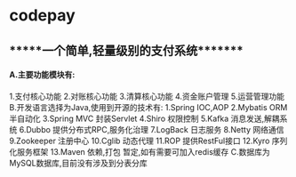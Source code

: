 # codepay
<h2>*****一个简单,轻量级别的支付系统*******</h2>
<h4>A.主要功能模块有:</h4>
	</h5>1.支付核心功能</h5>
	2.对账核心功能
	3.清算核心功能
	4.资金账户管理
	5.运营管理功能
B.开发语言选择为Java,使用到开源的技术有:
     1.Spring             IOC,AOP
     2.Mybatis          ORM半自动化
     3.Spring MVC   封装Servlet
     4.Shiro                权限控制
     5.Kafka               消息发送,解耦系统
     6.Dubbo              提供分布式RPC,服务化治理
     7.LogBack          日志服务
     8.Netty                网络通信
     9.Zookeeper      注册中心
     10.Cglib               动态代理
     11.ROP                 提供RestFul接口
     12.Kyro                 序列化服务框架
     13.Maven             依赖,打包
暂定,如有需要可加入redis缓存
C.数据库为MySQL数据库,目前没有涉及到分表分库


